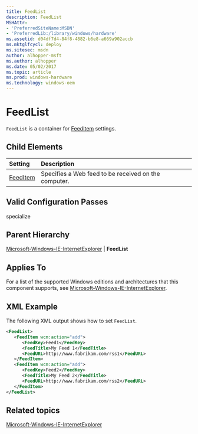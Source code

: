 ```yaml
---
title: FeedList
description: FeedList
MSHAttr:
- 'PreferredSiteName:MSDN'
- 'PreferredLib:/library/windows/hardware'
ms.assetid: d04df7d4-84f8-4882-b6e8-a669a902accb
ms.mktglfcycl: deploy
ms.sitesec: msdn
author: alhopper-msft
ms.author: alhopper
ms.date: 05/02/2017
ms.topic: article
ms.prod: windows-hardware
ms.technology: windows-oem
---
```

# FeedList

`FeedList` is a container for [FeedItem](microsoft-windows-ie-internetexplorer-feedlist-feeditem.md) settings.

## Child Elements

| Setting                 | Description                                                                           |
|:------------------------|:--------------------------------------------------------------------------------------|
| [FeedItem](microsoft-windows-ie-internetexplorer-feedlist-feeditem.md) | Specifies a Web feed to be received on the computer. |

## Valid Configuration Passes

specialize

## Parent Hierarchy

[Microsoft-Windows-IE-InternetExplorer](microsoft-windows-ie-internetexplorer.md) | **FeedList**

## Applies To

For a list of the supported Windows editions and architectures that this component supports, see [Microsoft-Windows-IE-InternetExplorer](microsoft-windows-ie-internetexplorer.md).

## XML Example

The following XML output shows how to set `FeedList`.

```XML
<FeedList>
   <FeedItem wcm:action="add">
      <FeedKey>Feed1</FeedKey>
      <FeedTitle>My Feed 1</FeedTitle>
      <FeedURL>http://www.fabrikam.com/rss1</FeedURL>
   </FeedItem>
   <FeedItem wcm:action="add">
      <FeedKey>Feed2</FeedKey>
      <FeedTitle>My Feed 2</FeedTitle>
      <FeedURL>http://www.fabrikam.com/rss2</FeedURL>
   </FeedItem>
</FeedList>
```

## Related topics

[Microsoft-Windows-IE-InternetExplorer](microsoft-windows-ie-internetexplorer.md)
